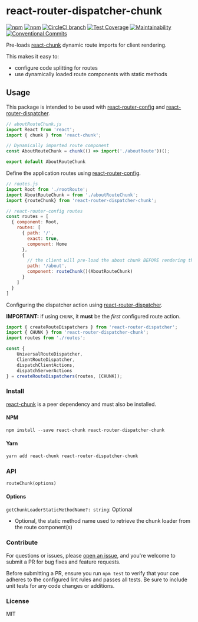 # react-router-dispatcher-chunk

[![npm](https://img.shields.io/npm/v/react-router-dispatcher-chunk.svg)](https://www.npmjs.com/package/react-router-dispatcher-chunk)
[![npm](https://img.shields.io/npm/dm/react-router-dispatcher-chunk.svg)](https://www.npmjs.com/package/react-router-dispatcher-chunk)
[![CircleCI branch](https://img.shields.io/circleci/project/github/adam-26/react-router-dispatcher-chunk/master.svg)](https://circleci.com/gh/adam-26/react-router-dispatcher-chunk/tree/master)
[![Test Coverage](https://api.codeclimate.com/v1/badges/6554428829061bb18228/test_coverage)](https://codeclimate.com/github/adam-26/react-router-dispatcher-chunk/test_coverage)
[![Maintainability](https://api.codeclimate.com/v1/badges/6554428829061bb18228/maintainability)](https://codeclimate.com/github/adam-26/react-router-dispatcher-chunk/maintainability)
[![Conventional Commits](https://img.shields.io/badge/Conventional%20Commits-1.0.0-yellow.svg)](https://conventionalcommits.org)

Pre-loads [react-chunk](https://github.com/adam-26/react-chunk) dynamic route imports for client rendering.

This makes it easy to:
 * configure code splitting for routes
 * use dynamically loaded route components with static methods

## Usage

This package is intended to be used with [react-router-config](https://github.com/ReactTraining/react-router/tree/master/packages/react-router-config) and [react-router-dispatcher](https://github.com/adam-26/react-router-dispatcher).

```js
// aboutRouteChunk.js
import React from 'react';
import { chunk } from 'react-chunk';

// Dynamically imported route component
const AboutRouteChunk = chunk(() => import('./aboutRoute'))();

export default AboutRouteChunk
```

Define the application routes using [react-router-config](https://github.com/ReactTraining/react-router/tree/master/packages/react-router-config).

```js
// routes.js
import Root from './rootRoute';
import AboutRouteChunk = from './aboutRouteChunk';
import {routeChunk} from 'react-router-dispatcher-chunk';

// react-router-config routes
const routes = [
  { component: Root,
    routes: [
      { path: '/',
        exact: true,
        component: Home
      },
      {
        // the client will pre-load the about chunk BEFORE rendering the route
        path: '/about',
        component: routeChunk()(AboutRouteChunk)
      }
    ]
  }
]

```

Configuring the dispatcher action using [react-router-dispatcher](https://github.com/adam-26/react-router-dispatcher).

**IMPORTANT:** if using `CHUNK`, it **must** be the _first_ configured route action.

```js
import { createRouteDispatchers } from 'react-router-dispatcher';
import { CHUNK } from 'react-router-dispatcher-chunk';
import routes from './routes';

const {
    UniversalRouteDispatcher,
    ClientRouteDispatcher,
    dispatchClientActions,
    dispatchServerActions
} = createRouteDispatchers(routes, [CHUNK]);

```

### Install

[react-chunk](https://github.com/adam-26/react-chunk) is a peer dependency and must also be installed.

#### NPM

```js
npm install --save react-chunk react-router-dispatcher-chunk
```

#### Yarn

```js
yarn add react-chunk react-router-dispatcher-chunk
```

### API

`routeChunk(options)`

#### Options

`getChunkLoaderStaticMethodName?: string`: Optional

* Optional, the static method name used to retrieve the chunk loader from the route component(s)

### Contribute
For questions or issues, please [open an issue](https://github.com/adam-26/react-router-dispatcher-chunk/issues), and you're welcome to submit a PR for bug fixes and feature requests.

Before submitting a PR, ensure you run `npm test` to verify that your coe adheres to the configured lint rules and passes all tests. Be sure to include unit tests for any code changes or additions.

### License
MIT
